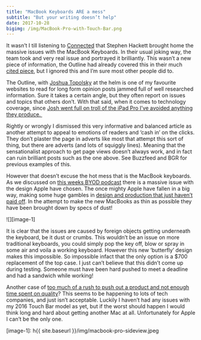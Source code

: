 ```yaml
---
title: "MacBook Keyboards ARE a mess"
subtitle: "But your writing doesn’t help"
date: 2017-10-28
bigimg: /img/MacBook-Pro-with-Touch-Bar.png
---
```

It wasn’t I till listening to [Connected][1] that Stephen Hackett brought home the massive issues with the MacBook Keyboards. In their usual joking way, the team took and very real issue and portrayed it brilliantly. This wasn’t a new piece of information, the Outline had already covered this in their much [cited piece][2], but I ignored this and I’m sure most other people did to.

The Outline, with [Joshua Topolsky][3] at the helm is one of my favourite websites to read for long form opinion posts jammed full of well researched information. Sure it takes a certain angle, but they often report on issues and topics that others don’t. With that said, when it comes to technology coverage, since [Josh went full on troll of the iPad Pro I’ve avoided anything they produce. ][4] 

Rightly or wrongly I dismissed this very informative and balanced article as another attempt to appeal to emotions of readers and ‘cash in’ on the clicks. They don’t plaster the page in adverts like most that attempt this sort of thing, but there are adverts (and lots of squiggly lines). Meaning that the sensationalist approach to get page views doesn’t always work, and in fact can ruin brilliant posts such as the one above. See Buzzfeed and BGR for previous examples of this. 

However that doesn’t excuse the hot mess that is the MacBook keyboards. As we discussed on [this weeks BYOD podcast][5] there is a massive issue with the design Apple have chosen. The once mighty Apple have fallen in a big way, making some huge gambles in [design and production that just haven’t paid off][6]. In the attempt to make the new MacBooks as thin as possible they have been brought down by specs of dust!

![][image-1]

It is clear that the issues are caused by foreign objects getting underneath the keyboard, be it dust or crumbs. This wouldn’t be an issue on more traditional keyboards, you could simply pop the key off, blow or spray in some air and voila a working keyboard. However this new ‘butterfly’ design makes this impossible. So impossible infact that the only option is a $700 replacement of the top case. I just can’t believe that this didn’t come up during testing. Someone must have been hard pushed to meet a deadline and had a sandwich while working!

Another case of [too much of a rush to push out a product and not enough time spent on quality][7]? This seems to be happening to lots of tech companies, and just isn’t acceptable. Luckily I haven’t had any issues with my 2016 Touch Bar model as yet, but if the worst should happen I would think long and hard about getting another Mac at all. Unfortunately for Apple I can’t be the only one. 

[1]:	https://www.google.co.uk/url?sa=t&rct=j&q=&esrc=s&source=web&cd=1&cad=rja&uact=8&ved=0ahUKEwjD1Y-IgZPXAhURmbQKHeM-DfwQFggoMAA&url=https://www.relay.fm/connected&usg=AOvVaw22pZ8TOH5Lq3nJ06dlhfaZ "Connected - Relay FM"
[2]:	https://theoutline.com/post/2402/the-new-macbook-keyboard-is-ruining-my-life
[3]:	https://twitter.com/joshuatopolsky?ref_src=twsrc%5Egoogle%7Ctwcamp%5Eserp%7Ctwgr%5Eauthor
[4]:	#
[5]:	https://www.byodpodcast.com/episodes/episode-24-lets-do-a-squeazy-phone-instead/27/10/2017
[6]:	https://www.gr36.com/post/2017-10-06-apple-design-failing/ "Apple Design Excellence Is Failing"
[7]:	https://www.gr36.com/post/2017-10-24-too-much-rush/ "Too much rush, not enough quality"

[image-1]:	h{{ site.baseurl }}/img/macbook-pro-sideview.jpeg